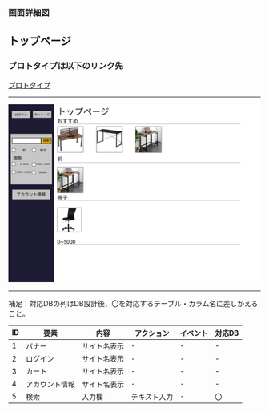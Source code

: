 ### 画面詳細図
## トップページ
### プロトタイプは以下のリンク先
[プロトタイプ](https://www.figma.com/proto/21c6niEMe9BqaUDyyxCPWU/Untitled?node-id=1%3A2&scaling=min-zoom&page-id=0%3A1)
*****
<img src="../img/toppage_2.png" width="500">

*****
補足：対応DBの列はDB設計後、〇を対応するテーブル・カラム名に差しかえること。

| ID | 要素 | 内容 | アクション | イベント | 対応DB |
|----|------|------|-----------|----------|-------|
|1|バナー|サイト名表示|-|-|-|
|2|ログイン|サイト名表示|-|-|-|
|3|カート|サイト名表示|-|-|-|
|4|アカウント情報|サイト名表示|-|-|-|
|5|検索|入力欄|テキスト入力|-|〇|


